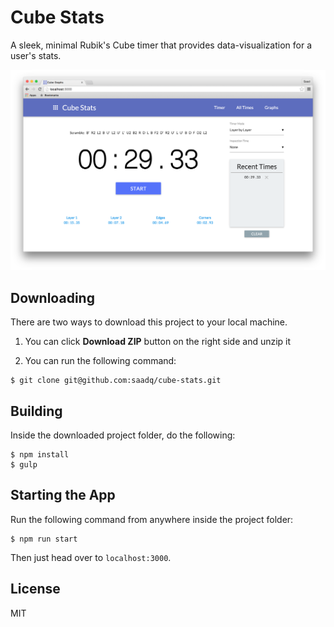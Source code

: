 # Cube Stats
A sleek, minimal Rubik's Cube timer that provides data-visualization for a user's stats.

![](cube-stats.png)

## Downloading
There are two ways to download this project to your local machine.

1. You can click **Download ZIP** button on the right side and unzip it

2. You can run the following command:
```
$ git clone git@github.com:saadq/cube-stats.git
```

## Building
Inside the downloaded project folder, do the following:
```
$ npm install
$ gulp
```

## Starting the App
Run the following command from anywhere inside the project folder:
```
$ npm run start
```

Then just head over to `localhost:3000`.

## License
MIT

